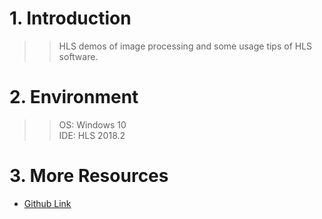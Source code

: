 # 1. Introduction
>>HLS demos of image processing and some usage tips of HLS software.

# 2. Environment
>>OS: Windows 10  
>>IDE: HLS 2018.2

# 3. More Resources
- [Github Link](https://github.com/lh9171338/Outline)
